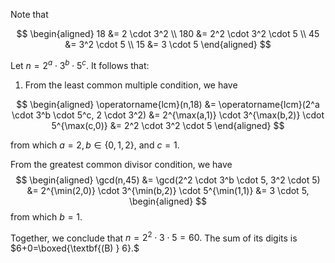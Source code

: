 Note that

$$
\begin{aligned}
 18 &= 2 \cdot 3^2 \\
 180 &= 2^2 \cdot 3^2 \cdot 5 \\
 45 &= 3^2 \cdot 5 \\
 15 &= 3 \cdot 5
\end{aligned}
$$

Let $n = 2^a \cdot 3^b \cdot 5^c$. It follows that:

1. From the least common multiple condition, we have

$$
\begin{aligned}
\operatorname{lcm}(n,18) &= \operatorname{lcm}(2^a \cdot 3^b \cdot 5^c, 2 \cdot 3^2) 
&= 2^{\max(a,1)} \cdot 3^{\max(b,2)} \cdot 5^{\max(c,0)} &= 2^2 \cdot 3^2 \cdot 5
\end{aligned}
$$

from which $a=2, b\in\{0,1,2\},$ and $c=1$.

From the greatest common divisor condition, we have
$$
\begin{aligned}
\gcd(n,45) &= \gcd(2^2 \cdot 3^b \cdot 5, 3^2 \cdot 5) &= 2^{\min(2,0)} \cdot 3^{\min(b,2)} \cdot 5^{\min(1,1)} &= 3 \cdot 5,
\begin{aligned}
$$
from which $b=1.$

Together, we conclude that $n=2^2 \cdot 3 \cdot 5 = 60.$ The sum of its digits is $6+0=\boxed{\textbf{(B) } 6}.$
